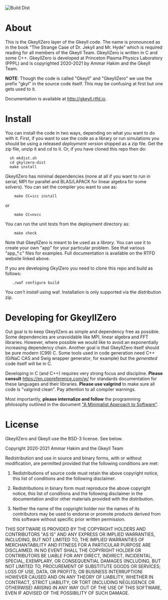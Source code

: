 ![Build Dist](https://github.com/ammarhakim/gkylzero/actions/workflows/main.yml/badge.svg)

# About

This is the GkeyllZero layer of the Gkeyll code. The name is
pronounced as in the book "The Strange Case of Dr. Jekyll and
Mr. Hyde" which is required reading for all members of the Gkeyll
Team. GkeyllZero is written in C and some C++. GkeyllZero is developed
at Princeton Plasma Physics Laboratory (PPPL) and is copyrighted
2020-2021 by Ammar Hakim and the Gkeyll Team.

**NOTE**: Though the code is called "Gkeyll" and "GkeyllZero" we use
the prefix "gkyl" in the source code itself. This may be confusing at
first but one gets used to it.

Documentation is available at http://gkeyll.rtfd.io.

# Install

You can install the code in two ways, depending on what you want to do
with it. First, if you want to use the code as a library or run
simulations you should be using a released *deployment version*
shipped as a zip file. Get the zip file, unzip it and cd to it. Or,
if you have cloned this repo then do:
```
  sh mkdist.sh
  cd gkylzero-dist
  make install
```

GkeyllZero has minimal dependencies (none at all if you want to run in
serial; MPI for parallel and BLAS/LAPACK for linear algebra for some
solvers). You can set the compiler you want to use as:
```
    make CC=icc install 
```
or
```
    make CC=nvcc
```

You can run the unit tests from the deployment directory as:
```
    make check
```

Note that GkeyllZero is meant to be used as a *library*. You can use
it to create your own "app" for your particular problem. See that
various "app_*.c" files for examples. Full documentation is available
on the RTFD website linked above.

If you are developing GkylZero you need to clone this repo and build
as follows:
```
   ./waf configure build
```

You *can't install* using waf. Installation is only supported via the
distribution zip.

# Developing for GkeyllZero

Out goal is to keep GkeyllZero as simple and dependency free as
possible. Some dependencies are unavoidable like MPI, linear algebra
and FFT libraries. However, where possible we would like to avoid an
exponentially increasing dependency chain. Another goal is that
GkeyllZero itself should be pure modern (C99) C. Some tools used in
code generation need C++ (GiNaC CAS and Swig wrapper generator, for
example) but the *generated* code itself will be in C.

Developing in C (and C++) requires very strong focus and
discipline. **Please consult** https://en.cppreference.com/w/ for
standards documentation for these languages and their
libraries. **Please use valgrind** to make sure all code is "valgrind
clean". Pay attention to all compiler warnings.

Most importantly, **please internalize and follow** the programming
philosophy outlined in the document ["A Minimalist Approach to
Software"](http://ammar-hakim.org/minimalist-software.html).

# License

GkeyllZero and Gkeyll use the BSD-3 license. See below.

Copyright 2020-2021 Ammar Hakim and the Gkeyll Team

Redistribution and use in source and binary forms, with or without
modification, are permitted provided that the following conditions are
met:

1. Redistributions of source code must retain the above copyright
   notice, this list of conditions and the following disclaimer.

2. Redistributions in binary form must reproduce the above copyright
   notice, this list of conditions and the following disclaimer in the
   documentation and/or other materials provided with the
   distribution.

3. Neither the name of the copyright holder nor the names of its
   contributors may be used to endorse or promote products derived
   from this software without specific prior written permission.

THIS SOFTWARE IS PROVIDED BY THE COPYRIGHT HOLDERS AND CONTRIBUTORS
"AS IS" AND ANY EXPRESS OR IMPLIED WARRANTIES, INCLUDING, BUT NOT
LIMITED TO, THE IMPLIED WARRANTIES OF MERCHANTABILITY AND FITNESS FOR
A PARTICULAR PURPOSE ARE DISCLAIMED. IN NO EVENT SHALL THE COPYRIGHT
HOLDER OR CONTRIBUTORS BE LIABLE FOR ANY DIRECT, INDIRECT, INCIDENTAL,
SPECIAL, EXEMPLARY, OR CONSEQUENTIAL DAMAGES (INCLUDING, BUT NOT
LIMITED TO, PROCUREMENT OF SUBSTITUTE GOODS OR SERVICES; LOSS OF USE,
DATA, OR PROFITS; OR BUSINESS INTERRUPTION) HOWEVER CAUSED AND ON ANY
THEORY OF LIABILITY, WHETHER IN CONTRACT, STRICT LIABILITY, OR TORT
(INCLUDING NEGLIGENCE OR OTHERWISE) ARISING IN ANY WAY OUT OF THE USE
OF THIS SOFTWARE, EVEN IF ADVISED OF THE POSSIBILITY OF SUCH DAMAGE.
